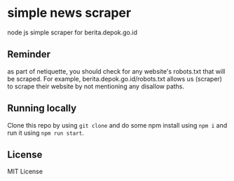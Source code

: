 # simple news scraper

node js simple scraper for berita.depok.go.id

## Reminder

as part of netiquette, you should check for any website's robots.txt that will be scraped. For example, berita.depok.go.id/robots.txt allows us (scraper) to scrape their website by not mentioning any disallow paths.

## Running locally

Clone this repo by using `git clone` and do some npm install using `npm i` and run it using `npm run start`.

## License

MIT License